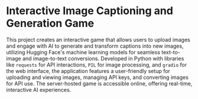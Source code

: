 # Interactive Image Captioning and Generation Game

This project creates an interactive game that allows users to upload images and engage with AI to generate and transform captions into new images, utilizing Hugging Face's machine learning models for seamless text-to-image and image-to-text conversions. Developed in Python with libraries like `requests` for API interactions, `PIL` for image processing, and `gradio` for the web interface, the application features a user-friendly setup for uploading and viewing images, managing API keys, and converting images for API use. The server-hosted game is accessible online, offering real-time, interactive AI experiences.
